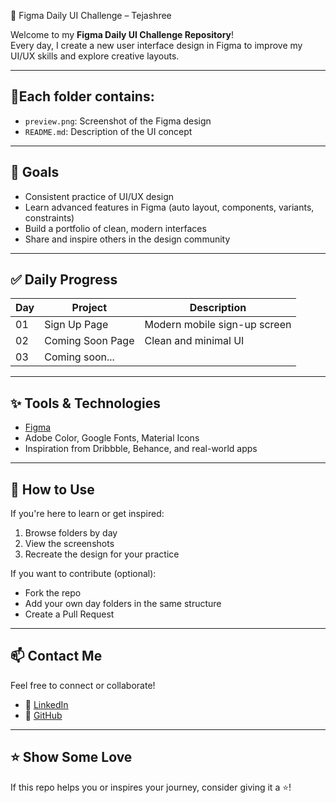  🎨 Figma Daily UI Challenge – Tejashree

Welcome to my **Figma Daily UI Challenge Repository**!  
Every day, I create a new user interface design in Figma to improve my UI/UX skills and explore creative layouts.

---

## 📂Each folder contains:

- `preview.png`: Screenshot of the Figma design  
- `README.md`: Description of the UI concept

---

## 🎯 Goals

- Consistent practice of UI/UX design
- Learn advanced features in Figma (auto layout, components, variants, constraints)
- Build a portfolio of clean, modern interfaces
- Share and inspire others in the design community

---

## ✅ Daily Progress

| Day | Project             | Description                  | 
|-----|---------------------|------------------------------|
| 01  | Sign Up Page        | Modern mobile sign-up screen | 
| 02  | Coming Soon Page    | Clean and minimal UI         |
| 03  | Coming soon...      |                              |

---

 ## ✨ Tools & Technologies

- [Figma](https://figma.com)  
- Adobe Color, Google Fonts, Material Icons  
- Inspiration from Dribbble, Behance, and real-world apps

---

## 📌 How to Use

If you're here to learn or get inspired:

1. Browse folders by day
2. View the screenshots 
3. Recreate the design for your practice

If you want to contribute (optional):
- Fork the repo
- Add your own day folders in the same structure
- Create a Pull Request

---

## 📫 Contact Me

Feel free to connect or collaborate!

- 💼 [LinkedIn](https://www.linkedin.com/in/tejashreetrivedi/)
- 🐙 [GitHub](https://github.com/tejashrree)

---

## ⭐️ Show Some Love

If this repo helps you or inspires your journey, consider giving it a ⭐️!
